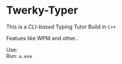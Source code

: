 # Twerky-Typer

This is a _CLI-based_ Typing Tutor
Build in `C++`

Featues like WPM and other..

Use: <br>
Run: `a.exe`
